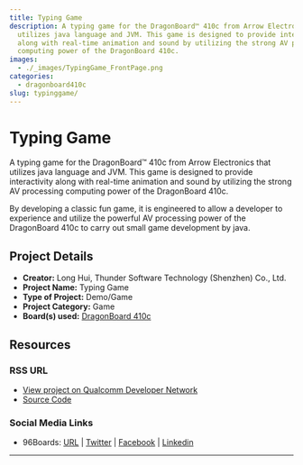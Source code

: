 ```yaml
---
title: Typing Game
description: A typing game for the DragonBoard™ 410c from Arrow Electronics that
  utilizes java language and JVM. This game is designed to provide interactivity
  along with real-time animation and sound by utilizing the strong AV processing
  computing power of the DragonBoard 410c.
images:
  - ./_images/TypingGame_FrontPage.png
categories:
  - dragonboard410c
slug: typinggame/
---
```


# Typing Game

A typing game for the DragonBoard™ 410c from Arrow Electronics that utilizes java language and JVM. This game is designed to provide interactivity along with
real-time animation and sound by utilizing the strong AV processing computing power of the DragonBoard 410c.

By developing a classic fun game, it is engineered to allow a developer to experience and utilize the powerful AV processing power of the DragonBoard 410c to
carry out small game development by java.

## Project Details

- **Creator:** Long Hui, Thunder Software Technology (Shenzhen) Co., Ltd.
- **Project Name:** Typing Game
- **Type of Project:** Demo/Game
- **Project Category:** Game
- **Board(s) used:** [DragonBoard 410c](https://www.96boards.org/product/dragonboard410c/)

## Resources

### RSS URL

- [View project on Qualcomm Developer Network](https://developer.qualcomm.com/project/typing-game)
- [Source Code](http://pan.baidu.com/s/1dFxGXt3)

### Social Media Links

- 96Boards: [URL](https://www.96boards.org/) &#124; [Twitter](https://twitter.com/96boards) &#124; [Facebook](https://www.facebook.com/96Boards) &#124; [Linkedin](https://www.linkedin.com/company/{{site.linkedin_username}}/)

---
